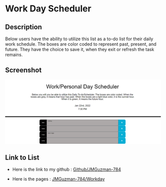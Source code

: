 # Work Day Scheduler

## Description

Below users have the ability to utilize this list as a to-do list for their daily work schedule. The boxes are color coded to represent past, present, and future. They have the choice to save it, when they exit or refresh the task remains. 

## Screenshot

![Work Day](./assets/images/Work_day_scheduler.png)

## Link to List

* Here is the link to my github : [Github/JMGuzman-784](https://github.com/JMGuzman-784/hw5)

* Here is the pages : [JMGuzman-784/Workday](https://jmguzman-784.github.io/hw5/)
